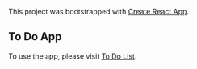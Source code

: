 This project was bootstrapped with [Create React App](https://github.com/facebook/create-react-app).

## To Do App

To use the app, please visit [To Do List](https://reacttodolistwebapp.netlify.com/?_ga=2.41941284.729031014.1585074969-1566793118.1583741145).

